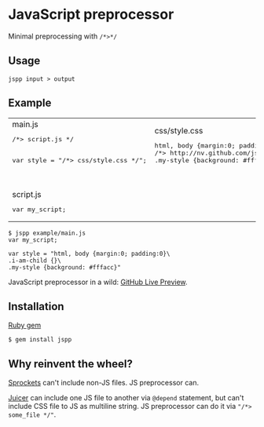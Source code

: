 JavaScript preprocessor
===============
Minimal preprocessing with `/*>*/`


Usage
----
`jspp input > output`

Example
----
<table><tr>
<td>main.js
<pre>/*> script.js */

var style = "/*> css/style.css */";</pre></td>
<td>css/style.css
<pre>html, body {margin:0; padding:0}
/*> http://nv.github.com/js-preprocessor/example/css/style-child.css */
.my-style {background: #fffacc}
</pre></td>
<td><br/>css/style-child.css
<pre>.i-am-child {}
</pre></td>
</tr><tr>
<td><br/>script.js
<pre>var my_script;</pre></td>
</tr></table>

    $ jspp example/main.js
    var my_script;
    
    var style = "html, body {margin:0; padding:0}\
    .i-am-child {}\
    .my-style {background: #fffacc}"

JavaScript preprocessor in a wild:
[GitHub Live Preview](http://github.com/NV/github-live-preview).

Installation
----
[Ruby gem](http://rubygems.org/gems/jspp)

    $ gem install jspp

Why reinvent the wheel?
----
[Sprockets](http://github.com/sstephenson/sprockets) can't include non-JS files.
JS preprocessor can.

[Juicer](http://github.com/cjohansen/juicer) can include one JS file to another via
`@depend` statement, but can't include CSS file to JS as multiline string. 
JS preprocessor can do it via `"/*> some_file */"`.
